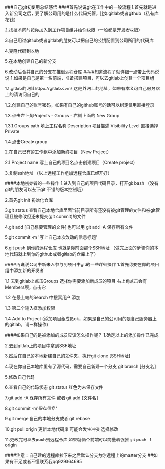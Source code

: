 ###自己git初使用总结感悟
####首先说说git在工作中的一般流程
1.首先就是进入新公司之后，要了解公司用的是什么代码托管，比如gitlab或者github（私有库花钱）

2.找技术同时把你加入到工作项目组并给你权限（一般都是开发者权限）

3.自己用过github或者gitlab的朋友可以把自己的公钥配置到公司所用的代码库

4.克隆代码到本地

5.在本地创建自己的新分支

6.改动后合并自己的分支在推倒远程仓库
####知道流程了就详细一点带上代码说说
1.如果是自己是第一名前端，准备搭建项目，可以去gitlab上创建一个项目组

 1.1.gitlab的网址https://gitlab.com/ 这是外网上的地址，如果有本公司自己服务器上的请访问自己的

 1.2.创建自己的账号密码，如果有自己的github账号的话可以绑定使用直接登录

 1.3.点击左上角Projects - Groups - 右侧上面的 New Group 

 1.3.1.Groups path 填上工程名称
       Description 项目描述
       Visibility Level 直接选择Private

 1.4.点击Create group 

2.在自己已有的工作组中添加新的项目（New Project）

 2.1 Project name 写上自己的项目名点击创建项目（Create project）

3.复制ssh地址
（以上远程工作组加远程仓库已经开好）

####本地初始者的一些操作
1.进入到自己的项目代码目录，打开git bash （没有git的朋友可以去下git  不错的版本控制哦）

2.首先git init 初始化仓库 

3.git status 查看自己本地仓库里面当前目录所有还没有被git管理的文件和被git管理且被修改但还未提交(git commit)的文件

4.git add [自己想要管理的文件] 也可以用 git add -A 保存所有文件

5.git commit -m '写上自己本次改动的信息标题'

6.git push 到你的远程仓库 也就是你前面那个SSH地址
（做完上面的步骤你的本地代码就上到你的github或者gitlab的仓库上了）

####再说说公司中新来人参与到项目中git的一些详细操作
1.首先你要在你的项目组中添加新的开发者

 1.1 去到gitlab上点击Groups  选择你需要添加新成员的项目 右上角点击会有Members项，点击它

 1.2 在最上端的Search 中搜索用户 添加 

 1.3 第二个输入框添加权限

 1.4 Add to Project
 (添加项目组成员ok，如果是自己的公司用的是自己服务器上的gitlab，请一样操作)

####如果自己的是被添加的成员应该怎么操作呢？
1.确定以上的添加操作已完成

2.去到gitlab上的项目中拿到SSH地址

3.然后在自己的本地新建自己的文件夹，执行git clone [SSH地址]

4.现在你自己本地库里有了源代码，需要自己新建一个分支 git branch [分支名]

5.修改自己代码 

6.查看自己的代码状态 git status 红色为未保存文件

7.git add -A 保存所有文件 或者 git add [文件名]

8.git commit -m'保存信息'

9.git merge 自己的本地分支或者 git rebase 

10.git pull origin 更新本地代码库  可能会发生冲突 选择修改

11.更改完可以去push到远程仓库  如果就俩个前端可以商量着强推 git push -f origin

####注意：自己建的远程库拉下来之后默认分支为你远程上的master分支
##如果有不足或者不懂联系我qq929364695 
 

 

 


 
